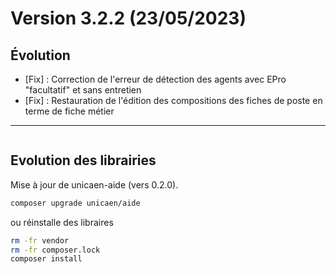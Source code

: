 Version 3.2.2 (23/05/2023)
====

Évolution
---

- [Fix] : Correction de l'erreur de détection des agents avec EPro "facultatif" et sans entretien
- [Fix] : Restauration de l'édition des compositions des fiches de poste en terme de fiche métier

---

```postgresql
```

Evolution des librairies 
---

Mise à jour de unicaen-aide (vers 0.2.0).
```bash
composer upgrade unicaen/aide
```

ou réinstalle des libraires 
```bash
rm -fr vendor
rm -fr composer.lock
composer install
```
